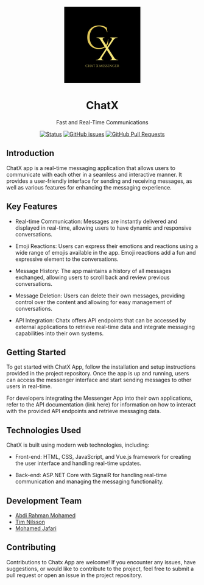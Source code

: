 <p align="center">
  <img width="200" height="200"  border-radius="50%" src="https://github.com/Bisi0n/ChatX/blob/main/MicrosoftTeams-image.png">
</p>

<h1 align="center">
  ChatX 
</h1>
<p align="center">Fast and Real-Time Communications</p>

<div align="center">

  [![Status](https://img.shields.io/badge/status-active-success.svg)](https://chatx-app.azurewebsites.net/) 
 [![GitHub issues](https://img.shields.io/github/issues-raw/Bisi0n/ChatX)](https://github.com/Bisi0n/ChatX/issues)
  [![GitHub Pull Requests](https://img.shields.io/github/issues-pr/kylelobo/The-Documentation-Compendium.svg)](https://github.com/Bisi0n/ChatX/pulls)

</div>  
  
## Introduction
ChatX app is a real-time messaging application that allows users to communicate with each other in a seamless and interactive manner. It provides a user-friendly interface for sending and receiving messages, as well as various features for enhancing the messaging experience.

## Key Features
* Real-time Communication: Messages are instantly delivered and displayed in real-time, allowing users to have dynamic and responsive conversations.

* Emoji Reactions: Users can express their emotions and reactions using a wide range of emojis available in the app. Emoji reactions add a fun and expressive element to the conversations.

* Message History: The app maintains a history of all messages exchanged, allowing users to scroll back and review previous conversations.

* Message Deletion: Users can delete their own messages, providing control over the content and allowing for easy management of conversations.

* API Integration: Chatx offers API endpoints that can be accessed by external applications to retrieve real-time data and integrate messaging capabilities into their own systems.

## Getting Started
To get started with ChatX App, follow the installation and setup instructions provided in the project repository. Once the app is up and running, users can access the messenger interface and start sending messages to other users in real-time.

For developers integrating the Messenger App into their own applications, refer to the API documentation (link here) for information on how to interact with the provided API endpoints and retrieve messaging data.

## Technologies Used
ChatX is built using modern web technologies, including:

* Front-end: HTML, CSS, JavaScript, and Vue.js framework for creating the user interface and handling real-time updates.

* Back-end: ASP.NET Core with SignalR for handling real-time communication and managing the messaging functionality.

## Development Team
* [Abdi Rahman Mohamed](https://github.com/Bisi0n)
* [Tim Nilsson](https://github.com/TimNilssoon)
* [Mohamed Jafari](https://github.com/md-jafari)

## Contributing
Contributions to Chatx App are welcome! If you encounter any issues, have suggestions, or would like to contribute to the project, feel free to submit a pull request or open an issue in the project repository.




